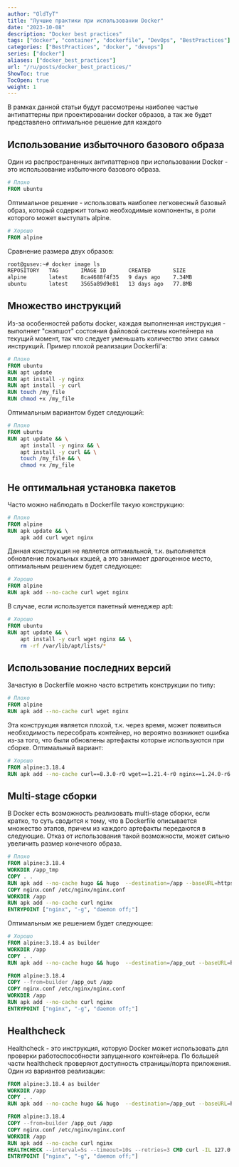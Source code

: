 ```yaml
---
author: "OldTyT"
title: "Лучшие практики при использовании Docker"
date: "2023-10-08"
description: "Docker best practices"
tags: ["docker", "container", "dockerfile", "DevOps", "BestPractices"]
categories: ["BestPractices", "docker", "devops"]
series: ["docker"]
aliases: ["docker_best_practices"]
url: "/ru/posts/docker_best_practices/"
ShowToc: true
TocOpen: true
weight: 1
---
```


В рамках данной статьи будут рассмотрены наиболее частые антипаттерны при проектировании docker образов, а так же будет представлено оптимальное решение для каждого

## Использование избыточного базового образа

Один из распространенных антипаттернов при использовании Docker - это использование избыточного базового образа.

```Dockerfile
# Плохо
FROM ubuntu
```

Оптимальное решение - использовать наиболее легковесный базовый образ, который содержит только необходимые компоненты, в роли которого может выступать alpine.

```Dockerfile
# Хорошо
FROM alpine
```

Сравнение размера двух образов:

```bash
root@gusev:~# docker image ls
REPOSITORY   TAG       IMAGE ID       CREATED       SIZE
alpine       latest    8ca4688f4f35   9 days ago    7.34MB
ubuntu       latest    3565a89d9e81   13 days ago   77.8MB
```

## Множество инструкций

Из-за особенностей работы docker, каждая выполненная инструкция - выполняет "снэпшот" состояния файловой системы контейнера на текущий момент, так что следует уменьшать количество этих самых инструкций.
Пример плохой реализации Dockerfil'a:

```Dockerfile
# Плохо
FROM ubuntu
RUN apt update
RUN apt install -y nginx
RUN apt install -y curl
RUN touch /my_file
RUN chmod +x /my_file
```

Оптимальным вариантом будет следующий:

```Dockerfile
# Плохо
FROM ubuntu
RUN apt update && \
    apt install -y nginx && \
    apt install -y curl && \
    touch /my_file && \
    chmod +x /my_file
```

## Не оптимальная установка пакетов

Часто можно наблюдать в Dockerfile такую конструкцию:

```Dockerfile
# Плохо
FROM alpine
RUN apk update && \ 
    apk add curl wget nginx
```

Данная конструкция не является оптимальной, т.к. выполняется обновление локальных кэшей, а это занимает драгоценное место, оптимальным решением будет следующее:

```Dockerfile
# Хорошо
FROM alpine
RUN apk add --no-cache curl wget nginx
```

В случае, если используется пакетный менеджер apt:

```Dockerfile
# Хорошо
FROM ubuntu
RUN apt update && \
    apt install -y curl wget nginx && \
    rm -rf /var/lib/apt/lists/*
```

## Использование последних версий

Зачастую в Dockerfile можно часто встретить конструкции по типу:

```Dockerfile
# Плохо
FROM alpine
RUN apk add --no-cache curl wget nginx
```

Эта конструкция является плохой, т.к. через время, может появиться необходимость пересобрать контейнер, но вероятно возникнет ошибка из-за того, что были обновлены артефакты которые используются при сборке. Оптимальный вариант:

```Dockerfile
# Хорошо
FROM alpine:3.18.4
RUN apk add --no-cache curl==8.3.0-r0 wget==1.21.4-r0 nginx==1.24.0-r6
```

## Multi-stage сборки

В Docker есть возможность реализовать multi-stage сборки, если кратко, то суть сводится к тому, что в Dockerfile описывается множество этапов, причем из каждого артефакты передаются в следующие. Отказ от использования такой возможности, может сильно увеличить размер конечного образа.

```Dockerfile
# Плохо
FROM alpine:3.18.4
WORKDIR /app_tmp
COPY . .
RUN apk add --no-cache hugo && hugo  --destination=/app --baseURL=https://oldtyt.xyz
COPY nginx.conf /etc/nginx/nginx.conf
WORKDIR /app
RUN apk add --no-cache curl nginx
ENTRYPOINT ["nginx", "-g", "daemon off;"]
```

Оптимальным же решением будет следующее:

```Dockerfile
# Хорошо
FROM alpine:3.18.4 as builder
WORKDIR /app
COPY . .
RUN apk add --no-cache hugo && hugo  --destination=/app_out --baseURL=https://oldtyt.xyz

FROM alpine:3.18.4
COPY --from=builder /app_out /app
COPY nginx.conf /etc/nginx/nginx.conf
WORKDIR /app
RUN apk add --no-cache curl nginx
ENTRYPOINT ["nginx", "-g", "daemon off;"]
```

## Healthcheck

Healthcheck - это инструкция, которую Docker может использовать для проверки работоспособности запущенного контейнера.
По большей части healthcheck проверяют доступность страницы/порта приложения. Один из вариантов реализации:

```Dockerfile
FROM alpine:3.18.4 as builder
WORKDIR /app
COPY . .
RUN apk add --no-cache hugo && hugo  --destination=/app_out --baseURL=https://oldtyt.xyz

FROM alpine:3.18.4
COPY --from=builder /app_out /app
COPY nginx.conf /etc/nginx/nginx.conf
WORKDIR /app
RUN apk add --no-cache curl nginx
HEALTHCHECK --interval=5s --timeout=10s --retries=3 CMD curl -IL 127.0.0.1 | grep 200 || exit 1
ENTRYPOINT ["nginx", "-g", "daemon off;"]
```
